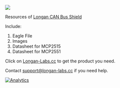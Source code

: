![](https://www.longan-labs.cc/media/wysiwyg/Categories/Categories-31.png)

Resources of [Longan CAN Bus Shield](https://www.longan-labs.cc/1030016.html)

Include:

1. Eagle File
2. Images
3. Datasheet for MCP2515
4. Datasheet for MCP2551

Click on [Longan-Labs.cc](https://www.longan-labs.cc/) to get the product you need.

Contact [support@longan-labs.cc](support@longan-labs.cc) if you need help.

[![Analytics](https://ga-beacon.appspot.com/UA-101965714-1/CAN_BUS_SHIELD_RES)](https://github.com/igrigorik/ga-beacon)
